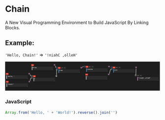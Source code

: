 # Chain

A New Visual Programming Environment to Build JavaScript By Linking Blocks.

## Example:

`'Hello, Chain!'` => `'!niahC ,olleH'`

![](img.png)

### JavaScript

```javascript
Array.from('Hello, ' + 'World!').reverse().join('')
```